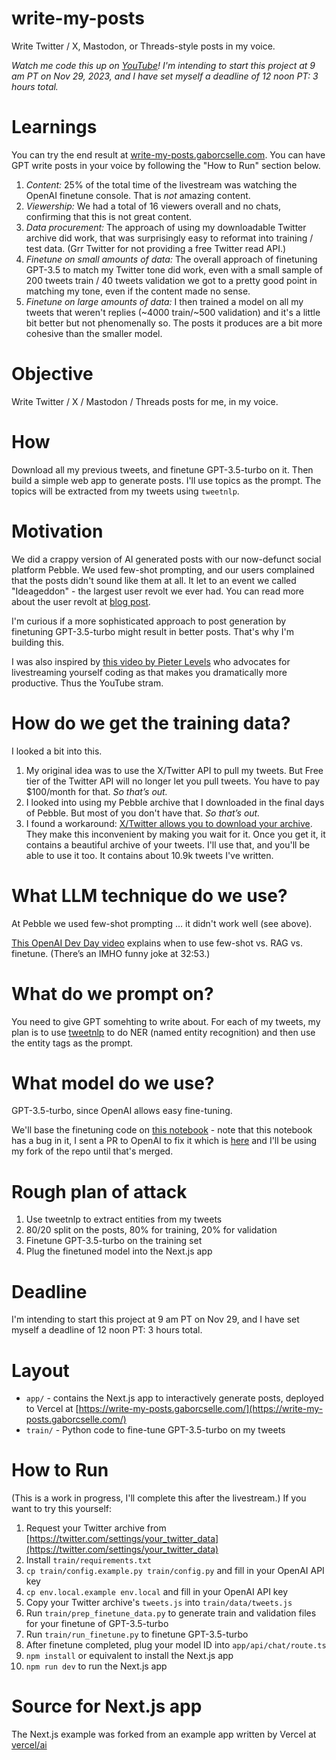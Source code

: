 # write-my-posts
Write Twitter / X, Mastodon, or Threads-style posts in my voice.

*Watch me code this up on [YouTube](https://www.youtube.com/watch?v=51DWARJckL4)! I'm intending to start this project at 9 am PT on Nov 29, 2023, and I have set myself a deadline of 12 noon PT: 3 hours total.*

# Learnings

You can try the end result at [write-my-posts.gaborcselle.com](https://write-my-posts.gaborcselle.com/). You can have GPT write posts in your voice by following the "How to Run" section below.

1. *Content:* 25% of the total time of the livestream was watching the OpenAI finetune console. That is *not* amazing content.
2. *Viewership:* We had a total of 16 viewers overall and no chats, confirming that this is not great content.
3. *Data procurement:* The approach of using my downloadable Twitter archive did work, that was surprisingly easy to reformat into training / test data. (Grr Twitter for not providing a free Twitter read API.)
4. *Finetune on small amounts of data:* The overall approach of finetuning GPT-3.5 to match my Twitter tone did work, even with a small sample of 200 tweets train / 40 tweets validation we got to a pretty good point in matching my tone, even if the content made no sense.
5. *Finetune on large amounts of data:* I then trained a model on all my tweets that weren't replies (~4000 train/~500 validation) and it's a little bit better but not phenomenally so. The posts it produces are a bit more cohesive than the smaller model.

# Objective
Write Twitter / X / Mastodon / Threads posts for me, in my voice.

# How
Download all my previous tweets, and finetune GPT-3.5-turbo on it. Then build a simple web app to generate posts. I'll use topics as the prompt. The topics will be extracted from my tweets using `tweetnlp`.

# Motivation
We did a crappy version of AI generated posts with our now-defunct social platform Pebble. We used few-shot prompting, and our users complained that the posts didn't sound like them at all. It let to an event we called "Ideageddon" - the largest user revolt we ever had. You can read more about the user revolt at [blog post](https://medium.com/gabor/from-t2-to-pebble-the-rise-challenges-and-lessons-of-building-a-twitter-alternative-553652f1d1e7).

I'm curious if a more sophisticated approach to post generation by finetuning GPT-3.5-turbo might result in better posts. That's why I'm building this.

I was also inspired by [this video by Pieter Levels](https://www.youtube.com/watch?v=6reLWfFNer0&t=657s) who advocates for livestreaming yourself coding as that makes you dramatically more productive. Thus the YouTube stram.

# How do we get the training data?
I looked a bit into this.
1. My original idea was to use the X/Twitter API to pull my tweets. But Free tier of the Twitter API will no longer let you pull tweets. You have to pay $100/month for that. *So that’s out.*
2. I looked into using my Pebble archive that I downloaded in the final days of Pebble. But most of you don't have that. *So that’s out.*
3. I found a workaround: [X/Twitter allows you to download your archive](https://help.twitter.com/en/managing-your-account/how-to-download-your-twitter-archive). They make this inconvenient by making you wait for it. Once you get it, it contains a beautiful archive of your tweets. I'll use that, and you'll be able to use it too. It contains about 10.9k tweets I've written.

# What LLM technique do we use?
At Pebble we used few-shot prompting … it didn't work well (see above).

[This OpenAI Dev Day video](https://www.youtube.com/watch?v=ahnGLM-RC1Y&t=1373s) explains when to use few-shot vs. RAG vs. finetune. (There’s an IMHO funny joke at 32:53.)

# What do we prompt on?
You need to give GPT somehting to write about. For each of my tweets, my plan is to use [tweetnlp](https://github.com/cardiffnlp/tweetnlp) to do NER (named entity recognition) and then use the entity tags as the prompt.

# What model do we use?
GPT-3.5-turbo, since OpenAI allows easy fine-tuning.

We'll base the finetuning code on [this notebook](https://github.com/openai/openai-cookbook/blob/main/examples/How_to_finetune_chat_models.ipynb) - note that this notebook has a bug in it, I sent a PR to OpenAI to fix it which is [here](https://github.com/openai/openai-cookbook/pull/885) and I'll be using my fork of the repo until that's merged.

# Rough plan of attack

1. Use tweetnlp to extract entities from my tweets
2. 80/20 split on the posts, 80% for training, 20% for validation
3. Finetune GPT-3.5-turbo on the training set
4. Plug the finetuned model into the Next.js app

# Deadline
I'm intending to start this project at 9 am PT on Nov 29, and I have set myself a deadline of 12 noon PT: 3 hours total.

# Layout
- `app/` - contains the Next.js app to interactively generate posts, deployed to Vercel at [https://write-my-posts.gaborcselle.com/](https://write-my-posts.gaborcselle.com/)
- `train/` - Python code to fine-tune GPT-3.5-turbo on my tweets

# How to Run
(This is a work in progress, I'll complete this after the livestream.)
If you want to try this yourself: 

1. Request your Twitter archive from [https://twitter.com/settings/your_twitter_data](https://twitter.com/settings/your_twitter_data)
2. Install `train/requirements.txt`
3. `cp train/config.example.py train/config.py` and fill in your OpenAI API key
4. `cp env.local.example env.local` and fill in your OpenAI API key
5. Copy your Twitter archive's `tweets.js` into `train/data/tweets.js`
6. Run `train/prep_finetune_data.py` to generate train and validation files for your finetune of GPT-3.5-turbo
7. Run `train/run_finetune.py` to finetune GPT-3.5-turbo
8. After finetune completed, plug your model ID into `app/api/chat/route.ts`
9. `npm install` or equivalent to install the Next.js app
10. `npm run dev` to run the Next.js app


# Source for Next.js app

The Next.js example was forked from an example app written by Vercel at [vercel/ai](https://github.com/vercel/ai/tree/main/examples/next-openai)
